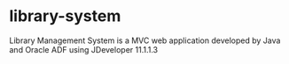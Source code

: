 # library-system
Library Management System is a MVC web application developed by Java and Oracle ADF using JDeveloper 11.1.1.3
